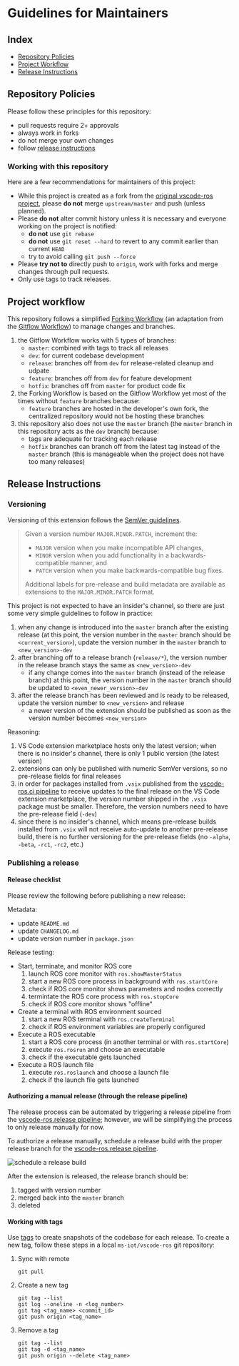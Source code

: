 # Guidelines for Maintainers

## Index

- [Repository Policies](#repository-policies)
- [Project Workflow](#project-workflow)
- [Release Instructions](#release-instructions)

## Repository Policies

Please follow these principles for this repository:

- pull requests require 2+ approvals
- always work in forks
- do not merge your own changes
- follow [release instructions](#release-instructions)

### Working with this repository

Here are a few recommendations for maintainers of this project:

- While this project is created as a fork from the [original vscode-ros project][ajshort_vscode-ros], please **do not** merge `upstream/master` and push (unless planned).
- Please **do not** alter commit history unless it is necessary and everyone working on the project is notified:
    - **do not** use `git rebase`
    - **do not** use `git reset --hard` to revert to any commit earlier than current `HEAD`
    - try to avoid calling `git push --force`
- Please **try not to** directly push to `origin`, work with forks and merge changes through pull requests.
- Only use tags to track releases.

## Project workflow

This repository follows a simplified [Forking Workflow][forking_workflow] (an adaptation from the [Gitflow Workflow][gitflow_workflow]) to manage changes and branches.

1. the Gitflow Workflow works with 5 types of branches:
    - `master`: combined with tags to track all releases
    - `dev`: for current codebase development
    - `release`: branches off from `dev` for release-related cleanup and udpate
    - `feature`: branches off from `dev` for feature development
    - `hotfix`: branches off from `master` for product code fix
2. the Forking Workflow is based on the Gitflow Workflow yet most of the times without `feature` branches because:
    - `feature` branches are hosted in the developer's own fork, the centralized repository would not be hosting these branches
3. this repository also does not use the `master` branch (the `master` branch in this repository acts as the `dev` branch) because:
    - tags are adequate for tracking each release
    - `hotfix` branches can branch off from the latest tag instead of the `master` branch (this is manageable when the project does not have too many releases)

## Release Instructions

### Versioning

Versioning of this extension follows the [SemVer guidelines][semver_guidelines].

> Given a version number `MAJOR.MINOR.PATCH`, increment the:
>
> - `MAJOR` version when you make incompatible API changes,
> - `MINOR` version when you add functionality in a backwards-compatible manner, and
> - `PATCH` version when you make backwards-compatible bug fixes.
>
> Additional labels for pre-release and build metadata are available as extensions to the `MAJOR.MINOR.PATCH` format.

This project is not expected to have an insider's channel, so there are just some very simple guidelines to follow in practice:

1. when any change is introduced into the `master` branch after the existing release (at this point, the version number in the `master` branch should be `<current_version>`), update the version number in the `master` branch to `<new_version>-dev`
2. after branching off to a release branch (`release/*`), the version number in the release branch stays the same as `<new_version>-dev`
    - if any change comes into the `master` branch (instead of the release branch) at this point, the version number in the `master` branch should be updated to `<even_newer_version>-dev`
3. after the release branch has been reviewed and is ready to be released, update the version number to `<new_version>` and release
    - a newer version of the extension should be published as soon as the version number becomes `<new_version>`

Reasoning:

1. VS Code extension marketplace hosts only the latest version; when there is no insider's channel, there is only 1 public version (the latest version)
2. extensions can only be published with numeric SemVer versions, so no pre-release fields for final releases
3. in order for packages installed from `.vsix` published from the [vscode-ros.ci pipeline][vscode-ros.ci] to receive updates to the final release on the VS Code extension marketplace, the version number shipped in the `.vsix` package must be smaller. Therefore, the version numbers need to have the pre-release field (`-dev`)
4. since there is no insider's channel, which means pre-release builds installed from `.vsix` will not receive auto-update to another pre-release build, there is no further versioning for the pre-release fields (no `-alpha`, `-beta`, `-rc1`, `-rc2`, etc.)

### Publishing a release

#### Release checklist

Please review the following before publishing a new release:

Metadata:

- update `README.md`
- update `CHANGELOG.md`
- update version number in `package.json`

Release testing:

- Start, terminate, and monitor ROS core
    1. launch ROS core monitor with `ros.showMasterStatus`
    2. start a new ROS core process in background with `ros.startCore`
    3. check if ROS core monitor shows parameters and nodes correctly
    4. termintate the ROS core process with `ros.stopCore`
    5. check if ROS core monitor shows "offline"
- Create a terminal with ROS environment sourced
    1. start a new ROS terminal with `ros.createTerminal`
    2. check if ROS environment variables are properly configured
- Execute a ROS executable
    1. start a ROS core process (in another terminal or with `ros.startCore`)
    2. execute `ros.rosrun` and choose an executable
    3. check if the executable gets launched
- Execute a ROS launch file
    1. execute `ros.roslaunch` and choose a launch file
    2. check if the launch file gets launched

#### Authorizing a manual release (through the release pipeline)

The release process can be automated by triggering a release pipeline from the [vscode-ros.release pipeline][vscode-ros.release]; however, we will be simplifying the process to only release manually for now.

To authorize a release manually, schedule a release build with the proper release branch for the [vscode-ros.release pipeline][vscode-ros.release].

![schedule a release build][schedule_manual_release_build]

After the extension is released, the release branch should be:

1. tagged with version number
2. merged back into the `master` branch
3. deleted

#### Working with tags

Use [tags][git_tagging] to create snapshots of the codebase for each release. To create a new tag, follow these steps in a local `ms-iot/vscode-ros` git repository:

1. Sync with remote

    ```batch
    git pull
    ```

2. Create a new tag

    ```batch
    git tag --list
    git log --oneline -n <log_number>
    git tag <tag_name> <commit_id>
    git push origin <tag_name>
    ```

3. Remove a tag

    ```batch
    git tag --list
    git tag -d <tag_name>
    git push origin --delete <tag_name>
    ```

<!-- link to files -->
[schedule_manual_release_build]: /media/documentation/pipeline-manual-release.png

<!-- link to external sites -->
[ajshort_vscode-ros]: https://github.com/ajshort/vscode-ros
[forking_workflow]: https://www.atlassian.com/git/tutorials/comparing-workflows/forking-workflow
[git_tagging]: https://git-scm.com/book/en/v2/Git-Basics-Tagging
[gitflow_workflow]: https://www.atlassian.com/git/tutorials/comparing-workflows/gitflow-workflow
[semver_guidelines]: https://semver.org/#semantic-versioning-specification-semver
[vscode-ros.ci]: https://ros-win.visualstudio.com/ros-win/_build?definitionId=57
[vscode-ros.release]: https://ros-win.visualstudio.com/ros-win/_build?definitionId=68
